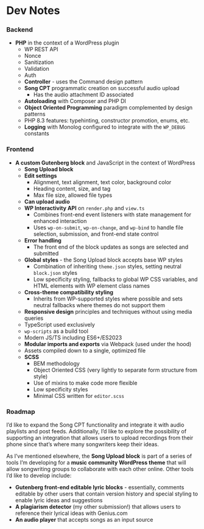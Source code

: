# Dev Notes

### Backend

- **PHP** in the context of a WordPress plugin
  - WP REST API
  - Nonce
  - Sanitization
  - Validation
  - Auth
  - **Controller** - uses the Command design pattern
  - **Song CPT** programmatic creation on successful audio upload
    - Has the audio attachment ID associated
  - **Autoloading** with Composer and PHP DI
  - **Object Oriented Programming** paradigm complemented by design patterns
  - PHP 8.3 features: typehinting, constructor promotion, enums, etc.
  - **Logging** with Monolog configured to integrate with the `WP_DEBUG` constants

### Frontend

- **A custom Gutenberg block** and JavaScript in the context of WordPress
  - **Song Upload block**
  - **Edit settings**
    - Alignment, text alignment, text color, background color
    - Heading content, size, and tag
    - Max file size, allowed file types
  - **Can upload audio**
  - **WP Interactivity API** on `render.php` and `view.ts`
    - Combines front-end event listeners with state management for enhanced interaction
    - Uses `wp-on-submit`, `wp-on-change`, and `wp-bind` to handle file selection, submission, and front-end state control
  - **Error handling**
    - The front end of the block updates as songs are selected and submitted
  - **Global styles** - the Song Upload block accepts base WP styles
    - Combination of inheriting `theme.json` styles, setting neutral `block.json` styles
    - Low specificity styling, fallbacks to global WP CSS variables, and HTML elements with WP element class names
  - **Cross-theme compatibility styling**
    - Inherits from WP-supported styles where possible and sets neutral fallbacks where themes do not support them
  - **Responsive design** principles and techniques without using media queries
  - TypeScript used exclusively
  - `wp-scripts` as a build tool
  - Modern JS/TS including ES6+/ES2023
  - **Modular imports and exports** via Webpack (used under the hood)
  - Assets compiled down to a single, optimized file
  - **SCSS**
    - BEM methodology
    - Object Oriented CSS (very lightly to separate form structure from style)
    - Use of mixins to make code more flexible
    - Low specificity styles
    - Minimal CSS written for `editor.scss`

### Roadmap

I’d like to expand the Song CPT functionality and integrate it with audio playlists and post feeds. Additionally, I’d like to explore the possibility of supporting an integration that allows users to upload recordings from their phone since that’s where many songwriters keep their ideas.

As I’ve mentioned elsewhere, the **Song Upload block** is part of a series of tools I’m developing for a **music community WordPress theme** that will allow songwriting groups to collaborate with each other online. Other tools I’d like to develop include:

- **Gutenberg front-end editable lyric blocks** - essentially, comments editable by other users that contain version history and special styling to enable lyric ideas and suggestions
- **A plagiarism detector** (my other submission!) that allows users to reference their lyrical ideas with Genius.com
- **An audio player** that accepts songs as an input source
